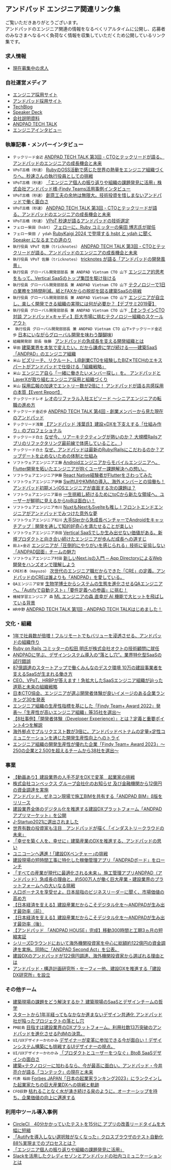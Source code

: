 ## アンドパッド エンジニア関連リンク集

ご覧いただきありがとうございます。  
アンドパッドのエンジニア関連の情報をなるべくリアルタイムに公開し、応募者のみなさまへなるべく負荷なく情報を収集していただくため公開しているリンク集です。 

### 求人情報
* [現在募集中の求人](https://hrmos.co/pages/andpad/jobs?category=1400453786062708736)

### 自社運営メディア
* [エンジニア採用サイト](https://engineer.andpad.co.jp/)
* [アンドパッド採用サイト](https://andpad.co.jp/recruit/)
* [TechBlog](https://tech.andpad.co.jp/)
* [Speaker Deck](https://speakerdeck.com/andpad)
* [会社説明資料](https://speakerdeck.com/andpad_hr88/andpad-hui-she-shuo-ming-zi-liao)
* [ANDPAD TECH TALK](https://tech.andpad.co.jp/entry/2021/10/01/180000)
* [エンジニアインタビュー](https://www.wantedly.com/stories/s/ANDPAD_Engineers)

### 執筆記事・メンバーインタビュー
* `テックリード金近`  [ANDPAD TECH TALK 第3回 - CTOとテックリードが語る、アンドパッドのエンジニアの成長機会と未来](https://tech.andpad.co.jp/entry/2021/10/29/170000)
* `VPoT古橋（秒速）` [RubyのOSS活動で感じた世界の熱量をエンジニア組織づくりへ。秒速さんの執行役員としての挑戦](https://engineer-lab.findy-code.io/284km-andpad)
* `VPoT古橋（秒速）` [「エンジニア個人の振り返りや組織の課題発見に活用」株式会社アンドパッド様-Findy Teams活用事例インタビュー](https://engineering-org.findy-teams.com/posts/andpad-interview/)
* `VPoT古橋（秒速）` [創意工夫の余地は無限大。技術投資を惜しまないアンドパッドで働く面白さ](https://findy-code.io/pick-up/interviews/andpad-engineer2)
* `VPoT古橋（秒速）`  [ANDPAD TECH TALK 第3回 - CTOとテックリードが語る、アンドパッドのエンジニアの成長機会と未来](https://tech.andpad.co.jp/entry/2021/10/29/170000)
* `VPoT古橋（秒速）`  [ VPoT 秒速が語るアンドパッドの技術選定](https://www.wantedly.com/companies/andpad/post_articles/870205)
* `フェロー柴田（hsbt）`  [ フェローに、Ruby コミッターの柴田 博志氏が就任 ]( https://andpad.co.jp/news/1623/ )
* `フェロー柴田 / ydah`  [ RubyKaigi 2024 で登壇する hsbt と ydah に聞く Speaker になるまでの道のり](https://www.wantedly.com/companies/andpad/post_articles/900845)
* `執行役員 VPoT 佐藤（tricknotes）`  [ANDPAD TECH TALK 第3回 - CTOとテックリードが語る、アンドパッドのエンジニアの成長機会と未来](https://tech.andpad.co.jp/entry/2021/10/29/170000)
* `執行役員 VPoT 佐藤（tricknotes）`  [ tricknotes が語る「アンドパッドの開発風景」](https://www.wantedly.com/companies/andpad/post_articles/876402)
* `執行役員 グローバル開発部部長 兼 ANDPAD Vietnam CTO 山下`  [エンジニア的思考をもって、Vertical SaaSのトップ集団を駆け抜ける](https://engineer.andpad.co.jp/interviewone)
* `執行役員 グローバル開発部部長 兼 ANDPAD Vietnam CTO 山下`  [テクノロジーで1日の業務を3時間削減。紙とFAXからの脱却を図る建築SaaSの挑戦](https://flxy.jp/article/8523)
* `執行役員 グローバル開発部部長 兼 ANDPAD Vietnam CTO 山下`  [エンジニアが自立し、楽しく開発できる組織の実現には何が必要か？【デブサミ2019夏】](https://codezine.jp/article/detail/11644)
* `執行役員 グローバル開発部部長 兼 ANDPAD Vietnam CTO 山下`  [【オンラインCTO対談 アンドパッド×キャディ】巨大市場に挑むテクノロジー組織のスケールアウト](https://www.youtube.com/watch?v=sNjtu9EHFwA)
* ` 執行役員 グローバル開発部部長 兼 ANDPAD Vietnam CTO 山下×テックリード金近歩`    [日本にいながらグローバル開発を味わう醍醐味](https://www.wantedly.com/companies/andpad/post_articles/889060))
* `組織開発部 部長 後藤 `  [ アンドパッドの急成長を支える開発組織とは](https://www.wantedly.com/companies/andpad/post_articles/897249)
* `早田`  [建築業界を本気で変えたい。だから謙虚に学び続ける——建築SaaS「ANDPAD」のエンジニア組織](https://findy-code.io/pick-up/interviews/andpad-engineer)
* `米山`  [ ビズリーチ、リクルート、LiB創業CTOを経験したBIZ✕TECHのエキスパートがアンドパッドで仕掛ける「組織戦略」 ]( https://www.wantedly.com/companies/andpad/post_articles/391067 )  
* `米山`  [ エンジニア自ら「一緒に働きたいメンバー探し」を。 アンドパッドとLayerXが取り組むエンジニア採用と組織づくり ]( https://engineering-org.findy-teams.com/posts/andpad-layerx/ )
*  `米山` [ 採用広報の加速でエントリー数が2倍に！ アンドパッドが語る共感採用の本質【Event Report】 ]( https://www.wantedly.com/hiringeek/interview/eventreport_20220629/ )
* `テックリードレオ`  [レオのリファラル入社エピソード ～シニアエンジニアの転職の進め方](https://www.wantedly.com/companies/andpad/post_articles/879710)
* `テックリード金近歩`  [ANDPAD TECH TALK 第4回 - 創業メンバーから見た現在のアンドパッド](https://tech.andpad.co.jp/entry/2021/11/09/121000)
* `テックリード浅葉`  [ 【アンドパッド 浅葉氏】建設×DXを下支えする「仕組み作り」のプロフェショナル ]( https://note.com/forstartups_ep/n/n7d9522889dc7 )
* `テックリード白土` [ なぜ今、リアーキテクティングが熱いのか？ 大規模Railsアプリのリファクタリング最前線で体感していること。 ](https://www.wantedly.com/companies/andpad/post_articles/471522) )
* `テックリード白土` [なぜ、アンドパッドは最新のRuby/Railsにこだわるのか？アップデートを止めないための体制と仕組み](https://whatweuse.dev/article/andpad_update_ruby_rails)
* `ソフトウェアエンジニア工藤`  [Androidエンジニアからモバイルエンジニアへ。Flutter開発を拓いたエンジニアが抱くユーザー課題解決への想い。](https://www.wantedly.com/companies/andpad/post_articles/351596)
* `ソフトウェアエンジニア伊藤`  [React Native経験者がFlutterをさわってみた](https://tech.andpad.co.jp/entry/2020/02/12/114953)
* `ソフトウェアエンジニア伊藤`  [SwiftUIやKMMの導入、海外メンバーとの協働も！アンドパッド初期メンiOSエンジニアが直面する次の課題は？](https://www.wantedly.com/companies/andpad/post_articles/499233)
* `ソフトウェアエンジニア藁谷`  [ 一生挑戦し続けるためにtoCから新たな領域へ。ユーザーが鮮明に見えるからtoBは面白い！ ]( https://www.wantedly.com/companies/andpad/post_articles/358823 ) 
* `ソフトウェアエンジニア市川`  [ NuxtもNextもSvelteも推し！フロントエンドエンジニアがアンドパッドでみつけた意外な夢 ]( https://www.wantedly.com/companies/andpad/post_articles/362007)  
* `ソフトウェアエンジニア松川` [ 大手SIerから急成長ベンチャーでAndroidをキャッチアップ｜開発を通して知的好奇心を満たせることが楽しい ]( https://www.geekly.co.jp/column/cat-geeklycolumn/custmer_interview_10/ )
* `ソフトウェアエンジニア添田` [ Vertical SaaSでしか生み出せない価値がある。新規プロダクトと向き合い続けたエンジニアが歩んだ成長への道すじ ]( https://www.wantedly.com/companies/andpad/post_articles/480278 )  
* `田上×金近` [ エンジニアが「圧倒的にやりがいを感じられる」技術に妥協しない「ANDPAD図面」チームの魅力 ]( https://www.geekly.co.jp/column/cat-geeklycolumn/interview_conversation_andpad_zumen/ )
* `ソフトウェアエンジニア村田` [ 新しいNext.jsの入門 ─ App DirectoryによるWeb開発をハンズオンで理解しよう ]( https://eh-career.com/engineerhub/entry/2023/04/18/093000 )
* `CRE杉本（mayuzo）`  [ 次世代のエンジニア職だからできた「CRE」の定義。アンドパッドのCREは誰よりも「ANDPAD」を愛している。 ]( https://www.wantedly.com/companies/andpad/post_articles/370616 )  
* `QAエンジニア安室`  [ 生物学博士からシステムの生態を進化させるQAエンジニアへ。「Autifyで自動テスト」「要件定義への参画」に挑む！ ]( https://www.wantedly.com/companies/andpad/post_articles/376197 )  
* `機械学習エンジニア 森`  [ ML エンジニアの森 直幸が AI 機能で大ヒットを飛ばしている背景](https://www.wantedly.com/companies/andpad/post_articles/891347)
* `HR中野`  [ANDPAD TECH TALK 第1回 - ANDPAD TECH TALKはじめました！](https://tech.andpad.co.jp/entry/2021/10/01/180000)

### 文化・組織
* [1年で社員数が倍増！フルリモートでもバリューを浸透させる、アンドパッドの組織作り](https://seleck.cc/1449)
* [Ruby on Rails コミッターの松田 明氏が株式会社オクトの技術顧問に就任](https://lp.andpad.jp/157/)
* [ ANDPADに学ぶ、デザインシステム導入の“落とし穴”。業界特化型SaaSの試行錯誤 ]( https://careerhack.en-japan.com/report/detail/1554 )
* [ 87億調達のスタートアップで働くみんなのデスク環境 10万の建設事業者を支えるSaaSが生まれる働き方 ]( https://www.itmedia.co.jp/news/articles/2207/25/news049.html )
* [ CEO、VPoT、HRBPが答えます！急拡大したSaaSエンジニア組織が辿った道筋と未来の組織戦略 ]( https://www.youtube.com/watch?v=BGa2T2VmR8s ) 
* [ 日本CTO協会、エンジニアが選ぶ開発者体験が良いイメージのある企業ランキング30を発表 ]( https://prtimes.jp/main/html/rd/p/000000005.000081310.html ) 
* [ エンジニア組織の生産性指標を基にした「Findy Team+ Award 2022」発表〜「生産性が高いエンジニア組織」等35社を選出〜 ]( https://prtimes.jp/main/html/rd/p/000000046.000045379.html )
* [ 【8社事例】「開発者体験（Developer Experience）」とは？定義と重要ポイント4つを解説 ]( https://seleck.cc/developer_experience )
* [ 海外拠点でプルリクエスト数が3倍に。アンドパッドベトナムの定量×定性コミュニケーションを通じた開発生産性向上へのトライ ]( https://blog.findy-team.io/posts/intereview_andpadvietnam/ )
* [ エンジニア組織の開発生産性が優れた企業「Findy Team+ Award 2023」〜250の企業と2,500を超えるチームから38社を選出〜 ]( https://prtimes.jp/main/html/rd/p/000000068.000045379.html )

### 事業
* [【動画あり】建設業界の人手不足をDXで変革　起業家の挑戦](https://www3.nhk.or.jp/news/contents/ohabiz/articles/2024_0109.html)
* [株式会社コンベックス グループ会社化のお知らせ 及び金融機関から12億円の資金調達を実施](https://andpad.co.jp/news/4839/)
* [ アンドパッド、ゼネコン現場で施工BIMを共有する「ANDPAD BIM」β版をリリース ]( https://iotnews.jp/construction/230445/ )
* [建設業界全体のデジタル化を推進する建設DXプラットフォーム「ANDPADアプリマーケット」を公開](https://andpad.co.jp/news/524/)
* [J-Startup2021に選出されました](https://www.j-startup.go.jp/news/news_211020.html)
* [世界有数の投資家も注目　アンドパッドが描く「インダストリークラウドの未来」](https://forbesjapan.com/articles/detail/39666)
* [「幸せを築く人を、幸せに」建築産業のDXを推進する、アンドパッドの思い](https://forbesjapan.com/articles/detail/36108)
* [ユニコーンへ邁進！｢建設DXベンチャー｣の挑戦](https://toyokeizai.net/articles/-/379571)
* [建設現場の短時間工事に特化した稼働管理アプリ「ANDPADボード」をローンチ](https://lp.andpad.jp/2950/)
* [「すべての産業が現代に最適化される未来」。施工管理アプリANDPAD（アンドパッド）急成長の理由と、約500万人が働く巨大産業・建設業界のプラットフォームへの大いなる挑戦](https://digital-shift.jp/dx_strategy/210422)
* [人口ボーナスを享受せよ。日本屈指のビジネスリーダーに聞く、市場価値の高め方](https://college.goodfind.jp/articles/andpad-inada-ogino/)
* [ 【日本経済を支える】建設産業だからこそデジタル化を～ANDPADが生み出す最効率（前） ]( https://www.data-max.co.jp/article/45727 )
* [ 【日本経済を支える】建設産業だからこそデジタル化を～ANDPADが生み出す最効率（後） ]( https://www.data-max.co.jp/article/45751 )
* [ 【アンドパッド 「ANDPAD HOUSE」完成】移動300時間と工期3ヵ月の短縮実証 ]( https://www.kensetsunews.com/web-kan/678291 )
* [シリーズDラウンドにおいて海外機関投資家を中心に総額約122億円の資金調達を実施。同時に「ANDPAD Second Act」を公表。]( https://andpad.co.jp/news/1380/ )
* [ 建設DXのアンドパッドが122億円調達、海外機関投資家から選ばれる理由とは ]( https://forbesjapan.com/articles/detail/50366 )
* [ アンドパッド・構造計画研究所・セーフィー他、建設DXを推進する「建設DX研究所」を設立 ]( https://iotnews.jp/digital-transformation/214487/ )

### その他チーム
* [建築現場の課題をどう解決するか？ 建築現場のSaaSとデザインチームの哲学](https://uxmilk.jp/85449)
* [ スタートから1年半経ってもなかなか進まないデザイン共通化  アンドパッド社が陥ったプロジェクトの落とし穴 ]( https://logmi.jp/tech/articles/326368 )
* `PM前島`  [ 目指すは建設業界のDXプラットフォーム。利用社数13万突破のアンドパッドを進化させるPdMの決意。 ]( https://www.wantedly.com/companies/andpad/post_articles/404251 )  
* `UI/UXデザイナーかわかみ`  [ デザイナーが変革に参加できる今が面白い！デザインシステム構築にも挑戦するUIデザイナーの視点。 ]( https://www.wantedly.com/companies/andpad/post_articles/408536 )  
* `UI/UXデザイナーかわかみ`  [「プロダクトとユーザーをつなぐ」BtoB SaaSデザインの面白さ]( https://speakerdeck.com/sizucca/b2b-saas-design-andpad-20221126 )  
* [建築×テクノロジーに加わるなら、今が最高に面白い。アンドパッド・今井亮介が語る「コンテック」の現在と未来](https://blog.allstarsaas.com/posts/andpad-interview-20201211)
* `代表 稲田` [ Forbes JAPAN「日本の起業家ランキング2023」にランクインした起業家たちの巨大産業DXへの挑戦と軌跡 ]( https://globis.jp/article/58147 )
* `CFO荻野` [ 枯れることなく水が湧き続ける泉のように。オーナーシップを持ち、企業価値の向上に邁進する]( https://www.kandc.com/exe/candidate-interview/interview2/ )


### 利用中ツール導入事例
* [CircleCI　40分かかっていたテストを15分に アプリの改善リードタイムを大幅に短縮](https://circleci.com/ja/case-studies/andpad/)
* [「Autifyを導入しない選択肢がなくなった」クロスブラウザのテスト自動化88%実現までのプロセスとは？](https://autify.com/ja/stories/andpad)
* [ 「エンジニア個人の振り返りや組織の課題発見に活用」 ]( https://engineering-org.findy-teams.com/posts/andpad-interview/ )
* [ Slackを活用したクレディセゾンとアンドパッドの社内コミュニケーションとは ]( https://news.mynavi.jp/techplus/article/20220328-2303963/ )

